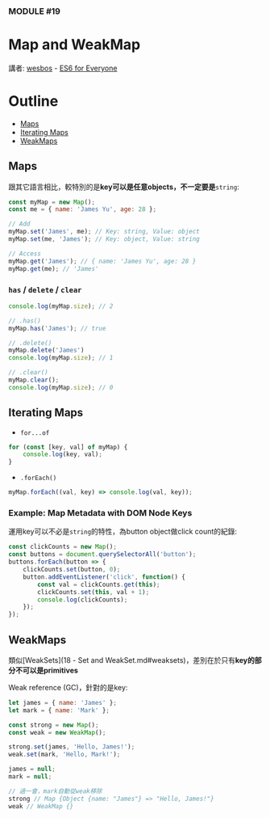 ### MODULE #19
# Map and WeakMap
講者: [wesbos](https://github.com/wesbos) - [ES6 for Everyone](https://es6.io/)

# Outline
* [Maps](#maps)
* [Iterating Maps](#iterating)
* [WeakMaps](#weakmaps)

## <a name="maps"></a>Maps
跟其它語言相比，較特別的是**key可以是任意objects，不一定要是**`string`:

```javascript
const myMap = new Map();
const me = { name: 'James Yu', age: 28 };

// Add
myMap.set('James', me); // Key: string, Value: object
myMap.set(me, 'James'); // Key: object, Value: string

// Access
myMap.get('James'); // { name: 'James Yu', age: 28 }
myMap.get(me); // 'James'
```

### `has` / `delete` / `clear`
```javascript
console.log(myMap.size); // 2

// .has()
myMap.has('James'); // true

// .delete()
myMap.delete('James')
console.log(myMap.size); // 1

// .clear()
myMap.clear();
console.log(myMap.size); // 0
```

## <a name="iterating"></a>Iterating Maps
* `for...of`

```javascript
for (const [key, val] of myMap) {
    console.log(key, val);
}
```

* `.forEach()`

```javascript
myMap.forEach((val, key) => console.log(val, key));
```

### Example: Map Metadata with DOM Node Keys
運用key可以不必是`string`的特性，為button object做click count的紀錄:

```javascript
const clickCounts = new Map();
const buttons = document.querySelectorAll('button');
buttons.forEach(button => {
    clickCounts.set(button, 0);
    button.addEventListener('click', function() {
        const val = clickCounts.get(this);
        clickCounts.set(this, val + 1);
        console.log(clickCounts);
    });
});
```

## <a name="weakmaps"></a>WeakMaps
類似[WeakSets](18 - Set and WeakSet.md#weaksets)，差別在於只有**key的部分不可以是primitives**

Weak reference (GC)，針對的是key:

```javascript
let james = { name: 'James' };
let mark = { name: 'Mark' };

const strong = new Map();
const weak = new WeakMap();

strong.set(james, 'Hello, James!');
weak.set(mark, 'Hello, Mark!');

james = null;
mark = null;

// 過一會，mark自動從weak移除
strong // Map {Object {name: "James"} => "Hello, James!"}
weak // WeakMap {}
```
